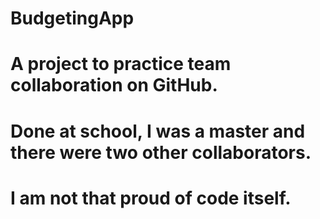# BudgetingApp
# A project to practice team collaboration on GitHub.
# Done at school, I was a master and there were two other collaborators.
# I am not that proud of code itself.
